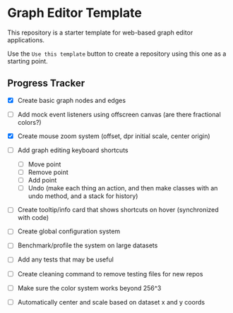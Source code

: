 # Graph Editor Template

This repository is a starter template for web-based graph editor applications.

Use the `Use this template` button to create a repository using this one as a starting point.

## Progress Tracker

-   [x] Create basic graph nodes and edges
-   [ ] Add mock event listeners using offscreen canvas (are there fractional colors?)
-   [x] Create mouse zoom system (offset, dpr initial scale, center origin)
-   [ ] Add graph editing keyboard shortcuts
    -   [ ] Move point
    -   [ ] Remove point
    -   [ ] Add point
    -   [ ] Undo (make each thing an action, and then make classes with an undo method, and a stack for history)
-   [ ] Create tooltip/info card that shows shortcuts on hover (synchronized with code)
-   [ ] Create global configuration system
-   [ ] Benchmark/profile the system on large datasets
-   [ ] Add any tests that may be useful
-   [ ] Create cleaning command to remove testing files for new repos
-   [ ] Make sure the color system works beyond 256^3
-   [ ] Automatically center and scale based on dataset x and y coords

